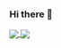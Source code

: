 ### Hi there 👋

<!--
**Ijee/Ijee** is a ✨ _special_ ✨ repository because its `README.md` (this file) appears on your GitHub profile.

![Ijee's github stats](https://github-readme-stats.vercel.app/api?username=Ijee&show_icons=true&theme=slateorange)

[![Top Langs](https://github-readme-stats.vercel.app/api/top-langs/?username=Ijee&layout=compact)](https://github.com/anuraghazra/github-readme-stats)
-->

<a href="https://github.com/anuraghazra/github-readme-stats">
  <img align="center" src="https://github-readme-stats.vercel.app/api/pin/?username=Ijee&repo=github-readme-stats" />
</a>
<a href="https://github.com/anuraghazra/convoychat">
  <img align="center" src="https://github-readme-stats.vercel.app/api/pin/?username=Ijee&layout=compact" />
</a>
